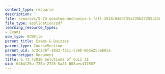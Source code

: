 ```yaml
---
content_type: resource
description: ''
file: /courses/5-73-quantum-mechanics-i-fall-2018/6464f29a725b27255a21808aec417857_MIT5_73F18_quiz31_soln.pdf
file_type: application/pdf
learning_resource_types:
- Exams
ocw_type: OCWFile
parent_title: Exams & Quizzes
parent_type: CourseSection
parent_uid: a72c23bf-10d3-fac1-556b-86be25ceb05a
resourcetype: Document
title: 5.73 F2018 Solutions of Quiz 31
uid: 6464f29a-725b-2725-5a21-808aec417857
---
```

